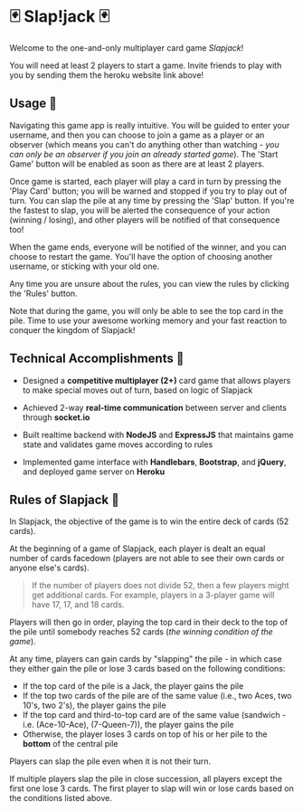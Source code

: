 # 🃏 Slap!jack 🃏
Welcome to the one-and-only multiplayer card game _Slapjack_!

You will need at least 2 players to start a game. Invite friends to play with you by sending them the heroku website link above! 

## Usage :page_with_curl:
Navigating this game app is really intuitive. You will be guided to enter your username, and then you can choose to join a game as a player or an observer (which means you can't do anything other than watching - _you can only be an observer if you join an already started game_). The 'Start Game' button will be enabled as soon as there are at least 2 players. 

Once game is started, each player will play a card in turn by pressing the 'Play Card' button; you will be warned and stopped if you try to play out of turn. You can slap the pile at any time by pressing the 'Slap' button. If you're the fastest to slap, you will be alerted the consequence of your action (winning / losing), and other players will be notified of that consequence too!

When the game ends, everyone will be notified of the winner, and you can choose to restart the game. You'll have the option of choosing another username, or sticking with your old one.

Any time you are unsure about the rules, you can view the rules by clicking the 'Rules' button. 

Note that during the game, you will only be able to see the top card in the pile. Time to use your awesome working memory and your fast reaction to conquer the kingdom of Slapjack!

## Technical Accomplishments :tada:
* Designed a **competitive multiplayer (2+)** card game that allows players to make special moves out of turn, based on logic of Slapjack

* Achieved 2-way **real-time communication** between server and clients through **socket.io**

* Built realtime backend with **NodeJS** and **ExpressJS** that maintains game state and validates game moves according to rules

* Implemented game interface with **Handlebars**, **Bootstrap**, and **jQuery**, and deployed game server on **Heroku**

## Rules of Slapjack :page_with_curl:

In Slapjack, the objective of the game is to win the entire deck of cards (52 cards).

At the beginning of a game of Slapjack, each player is dealt an equal number of cards facedown (players are not able to see their own cards or anyone else's cards).

> If the number of players does not divide 52, then a few players might get additional cards. For example, players in a 3-player game will have 17, 17, and 18 cards.

Players will then go in order, playing the top card in their deck to the top of the pile until somebody reaches 52 cards (_the winning condition of the game_).

At any time, players can gain cards by "slapping" the pile - in which case they either gain the pile or lose 3 cards based on the following conditions:

* If the top card of the pile is a Jack, the player gains the pile
* If the top two cards of the pile are of the same value (i.e., two Aces, two 10's, two 2's), the player gains the pile
* If the top card and third-to-top card are of the same value (sandwich - i.e. (Ace-10-Ace), (7-Queen-7)), the player gains the pile
* Otherwise, the player loses 3 cards on top of his or her pile to the **bottom** of the central pile

Players can slap the pile even when it is not their turn.

If multiple players slap the pile in close succession, all players except the first one lose 3 cards. The first player to slap will win or lose cards based on the conditions listed above.


